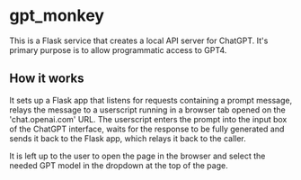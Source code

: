 # gpt_monkey

This is a Flask service that creates a local API server for ChatGPT. It's primary purpose is to allow programmatic access to GPT4.

## How it works

It sets up a Flask app that listens for requests containing a prompt message, relays the message to a userscript running in a 
browser tab opened on the 'chat.openai.com' URL. The userscript enters the prompt into the input box of the ChatGPT interface, waits for
the response to be fully generated and sends it back to the Flask app, which relays it back to the caller.

It is left up to the user to open the page in the browser and select the needed GPT model in the dropdown at the top of the page.
